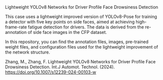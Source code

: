Lightweight YOLOv8 Networks for Driver Profile Face Drowsiness Detection

This case uses a lightweight improved version of YOLOv8-Pose for training a detector with five key points on side faces, aimed at achieving high-frame-rate fatigue detection for drivers. The data is derived from the re-annotation of side face images in the CFP dataset.

In this repository, you can find the annotation files, images, pre-trained weight files, and configuration files used for the lightweight improvement of the network structure.

Zhang, M., Zhang, F. Lightweight YOLOv8 Networks for Driver Profile Face Drowsiness Detection. Int.J Automot. Technol. (2024). https://doi.org/10.1007/s12239-024-00103-w
